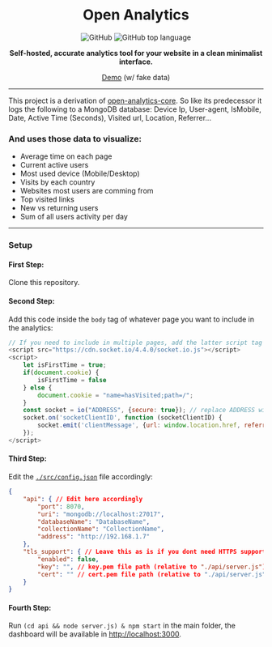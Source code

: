 <div align="center">

# Open Analytics

![GitHub](https://img.shields.io/github/license/Daniel31x13/open-analytics)  ![GitHub top language](https://img.shields.io/github/languages/top/daniel31x13/open-analytics)

**Self-hosted, accurate analytics tool for your website in a clean minimalist interface.**
    
[Demo](https://open-analytics-demo.herokuapp.com/) (w/ fake data)

</div>

---

This project is a derivation of [open-analytics-core](https://github.com/Daniel31x13/open-analytics-core).
So like its predecessor it logs the following to a MongoDB database: Device Ip, User-agent, IsMobile, Date, Active Time (Seconds), Visited url, Location, Referrer...

### And uses those data to visualize:
- Average time on each page
- Current active users
- Most used device (Mobile/Desktop)
- Visits by each country
- Websites most users are comming from
- Top visited links
- New vs returning users
- Sum of all users activity per day

---
### Setup

#### First Step:
Clone this repository.

#### Second Step:
Add this code inside the `body` tag of whatever page you want to include in the analytics:

```javascript
// If you need to include in multiple pages, add the latter script tag to a seperate .js file to avoid unnecessary lines of code.
<script src="https://cdn.socket.io/4.4.0/socket.io.js"></script>
<script>
    let isFirstTime = true;
    if(document.cookie) {
    	isFirstTime = false
    } else {
        document.cookie = "name=hasVisited;path=/";
    }
    const socket = io("ADDRESS", {secure: true}); // replace ADDRESS with the ip of the api address & port.
    socket.on('socketClientID', function (socketClientID) {
        socket.emit('clientMessage', {url: window.location.href, referrer: document.referrer, isFirstVisit: isFirstTime});
    });
</script>
```
#### Third Step:
Edit the [`./src/config.json`](src/config.json) file accordingly:
```json
{
    "api": { // Edit here accordingly
        "port": 8070,
        "uri": "mongodb://localhost:27017",
        "databaseName": "DatabaseName",
        "collectionName": "CollectionName",
        "address": "http://192.168.1.7"
    },
    "tls_support": { // Leave this as is if you dont need HTTPS support
        "enabled": false,
        "key": "", // key.pem file path (relative to "./api/server.js")
        "cert": "" // cert.pem file path (relative to "./api/server.js")
    }
}
```

#### Fourth Step:
Run `(cd api && node server.js) & npm start` in the main folder, the dashboard will be available in [http://localhost:3000](http://localhost:3000/).
